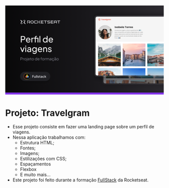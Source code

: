 ![Thumbmail do Desafio](./assets/Thumbnail.png)
# Projeto: Travelgram
- Esse projeto consiste em fazer uma landing page sobre um perfil de viagens.
- Nessa aplicação trabalhamos com:
  - Estrutura HTML;
  - Fontes;
  - Imagens;
  - Estilizações com CSS;
  - Espaçamentos
  - Flexbox
  - E muito mais...
- Este projeto foi feito durante a formação [FullStack](https://www.rocketseat.com.br/formacao/fullstack) da Rocketseat.
